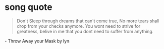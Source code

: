 # song quote

> Don't Sleep through dreams that can't come true, No more tears shall drop from your checks anymore. You wont need to strive for greatness, belive in me that you dont need to suffer from anything. 

\- Throw Away your Mask by lyn